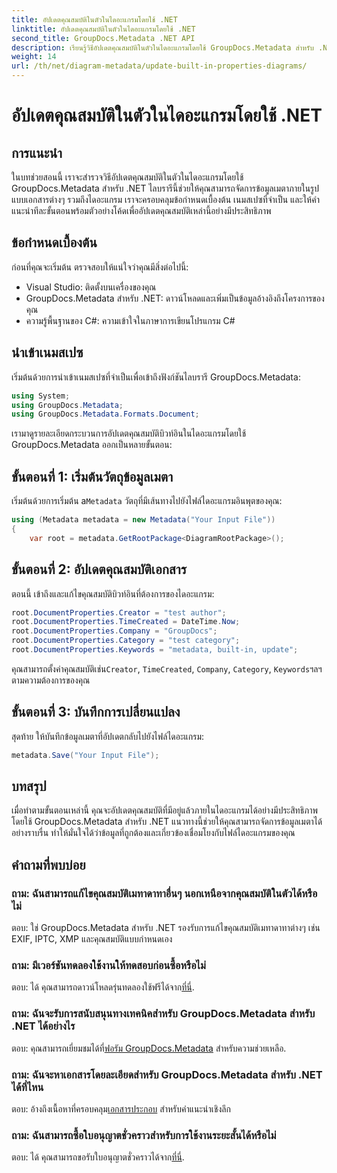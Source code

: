 ```yaml
---
title: อัปเดตคุณสมบัติในตัวในไดอะแกรมโดยใช้ .NET
linktitle: อัปเดตคุณสมบัติในตัวในไดอะแกรมโดยใช้ .NET
second_title: GroupDocs.Metadata .NET API
description: เรียนรู้วิธีอัปเดตคุณสมบัติในตัวในไดอะแกรมโดยใช้ GroupDocs.Metadata สำหรับ .NET แก้ไขข้อมูลเมตาได้อย่างราบรื่นด้วยตัวอย่างโค้ด
weight: 14
url: /th/net/diagram-metadata/update-built-in-properties-diagrams/
---
```


# อัปเดตคุณสมบัติในตัวในไดอะแกรมโดยใช้ .NET

## การแนะนำ
ในบทช่วยสอนนี้ เราจะสำรวจวิธีอัปเดตคุณสมบัติในตัวในไดอะแกรมโดยใช้ GroupDocs.Metadata สำหรับ .NET ไลบรารีนี้ช่วยให้คุณสามารถจัดการข้อมูลเมตาภายในรูปแบบเอกสารต่างๆ รวมถึงไดอะแกรม เราจะครอบคลุมข้อกำหนดเบื้องต้น เนมสเปซที่จำเป็น และให้คำแนะนำทีละขั้นตอนพร้อมตัวอย่างโค้ดเพื่ออัปเดตคุณสมบัติเหล่านี้อย่างมีประสิทธิภาพ

## ข้อกำหนดเบื้องต้น

ก่อนที่คุณจะเริ่มต้น ตรวจสอบให้แน่ใจว่าคุณมีสิ่งต่อไปนี้:

- Visual Studio: ติดตั้งบนเครื่องของคุณ
- GroupDocs.Metadata สำหรับ .NET: ดาวน์โหลดและเพิ่มเป็นข้อมูลอ้างอิงถึงโครงการของคุณ
- ความรู้พื้นฐานของ C#: ความเข้าใจในภาษาการเขียนโปรแกรม C#

## นำเข้าเนมสเปซ

เริ่มต้นด้วยการนำเข้าเนมสเปซที่จำเป็นเพื่อเข้าถึงฟังก์ชันไลบรารี GroupDocs.Metadata:

```csharp
using System;
using GroupDocs.Metadata;
using GroupDocs.Metadata.Formats.Document;
```

เรามาดูรายละเอียดกระบวนการอัปเดตคุณสมบัติบิวท์อินในไดอะแกรมโดยใช้ GroupDocs.Metadata ออกเป็นหลายขั้นตอน:

## ขั้นตอนที่ 1: เริ่มต้นวัตถุข้อมูลเมตา

 เริ่มต้นด้วยการเริ่มต้น a`Metadata` วัตถุที่มีเส้นทางไปยังไฟล์ไดอะแกรมอินพุตของคุณ:

```csharp
using (Metadata metadata = new Metadata("Your Input File"))
{
    var root = metadata.GetRootPackage<DiagramRootPackage>();
```

## ขั้นตอนที่ 2: อัปเดตคุณสมบัติเอกสาร

ตอนนี้ เข้าถึงและแก้ไขคุณสมบัติบิวท์อินที่ต้องการของไดอะแกรม:

```csharp
root.DocumentProperties.Creator = "test author";
root.DocumentProperties.TimeCreated = DateTime.Now;
root.DocumentProperties.Company = "GroupDocs";
root.DocumentProperties.Category = "test category";
root.DocumentProperties.Keywords = "metadata, built-in, update";
```

 คุณสามารถตั้งค่าคุณสมบัติเช่น`Creator`, `TimeCreated`, `Company`, `Category`, `Keywords`ฯลฯ ตามความต้องการของคุณ

## ขั้นตอนที่ 3: บันทึกการเปลี่ยนแปลง

สุดท้าย ให้บันทึกข้อมูลเมตาที่อัปเดตกลับไปยังไฟล์ไดอะแกรม:

```csharp
metadata.Save("Your Input File");
```

## บทสรุป

เมื่อทำตามขั้นตอนเหล่านี้ คุณจะอัปเดตคุณสมบัติที่มีอยู่แล้วภายในไดอะแกรมได้อย่างมีประสิทธิภาพโดยใช้ GroupDocs.Metadata สำหรับ .NET แนวทางนี้ช่วยให้คุณสามารถจัดการข้อมูลเมตาได้อย่างราบรื่น ทำให้มั่นใจได้ว่าข้อมูลที่ถูกต้องและเกี่ยวข้องเชื่อมโยงกับไฟล์ไดอะแกรมของคุณ


## คำถามที่พบบ่อย

### ถาม: ฉันสามารถแก้ไขคุณสมบัติเมทาดาทาอื่นๆ นอกเหนือจากคุณสมบัติในตัวได้หรือไม่
ตอบ: ใช่ GroupDocs.Metadata สำหรับ .NET รองรับการแก้ไขคุณสมบัติเมทาดาทาต่างๆ เช่น EXIF, IPTC, XMP และคุณสมบัติแบบกำหนดเอง

### ถาม: มีเวอร์ชันทดลองใช้งานให้ทดสอบก่อนซื้อหรือไม่
 ตอบ: ได้ คุณสามารถดาวน์โหลดรุ่นทดลองใช้ฟรีได้จาก[ที่นี่](https://releases.groupdocs.com/).

### ถาม: ฉันจะรับการสนับสนุนทางเทคนิคสำหรับ GroupDocs.Metadata สำหรับ .NET ได้อย่างไร
 ตอบ: คุณสามารถเยี่ยมชมได้ที่[ฟอรัม GroupDocs.Metadata](https://forum.groupdocs.com/c/metadata/14) สำหรับความช่วยเหลือ.

### ถาม: ฉันจะหาเอกสารโดยละเอียดสำหรับ GroupDocs.Metadata สำหรับ .NET ได้ที่ไหน
 ตอบ: อ้างถึงเนื้อหาที่ครอบคลุม[เอกสารประกอบ](https://tutorials.groupdocs.com/metadata/net/) สำหรับคำแนะนำเชิงลึก

### ถาม: ฉันสามารถซื้อใบอนุญาตชั่วคราวสำหรับการใช้งานระยะสั้นได้หรือไม่
 ตอบ: ได้ คุณสามารถขอรับใบอนุญาตชั่วคราวได้จาก[ที่นี่](https://purchase.groupdocs.com/temporary-license/).